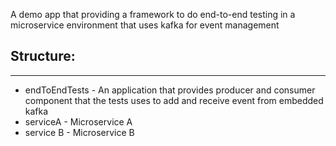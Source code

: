 A demo app that providing a framework to do end-to-end testing in a microservice environment that uses kafka for event management

## Structure:
---
- endToEndTests - An application that provides producer and consumer component that the tests uses to add and receive event from embedded kafka
- serviceA - Microservice A
- service B - Microservice B